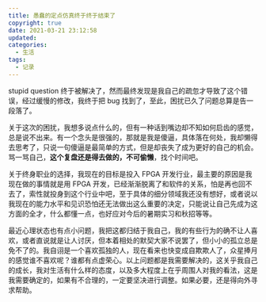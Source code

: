 ```yaml
---
title: 愚蠢的定点仿真终于终于结束了
copyright: true
date: 2021-03-21 23:12:58
updated:
categories:
  - 生活
tags:
  - 记录
---
```


stupid question 终于被解决了，然而最终发现是我自己的疏忽才导致了这个错误，经过缓慢的修改，我终于把 bug 找到了，至此，困扰已久了问题总算是告一段落了。

关于这次的困扰，我想多说点什么的，但有一种话到嘴边却不知如何启齿的感觉，总是说不出来。有一个念头是很强的，那就是我是傻逼，具体落在何处，我却懒得去思考了，只说一句傻逼是最简单的方式，但是却丧失了成为更好的自己的机会。骂一骂自己，**这个复盘还是得去做的，不可偷懒**，找个时间吧。

关于终身职业的选择，我现在的目标是投入 FPGA 开发行业，最主要的原因是我现在做的事情就是用 FPGA 开发，已经渐渐脱离了和软件的关系，怕是再也回不去了，索性就投身到这个行业中吧，至于具体的细分领域我还没有想好，或者说以我现在的能力水平和见识恐怕还无法做出这么重要的决定，只能说让自己先成为这方面的全才，什么都懂一点，也好应对今后的暑期实习和秋招等等。

最近心理状态也有点小问题，我把这都归结于我自己，我的有些行为的确不让人喜欢，或者直说就是让人讨厌，但本着相处的默契大家不说罢了，但小小的孤立总是免不了的。我自诩是一个喜欢孤独的人，现在看来也快变成自欺欺人了，众星捧月的感觉谁不喜欢呢？谁都有点虚荣心。以上问题都是我需要解决的，这关乎我自己的成长，我对生活有什么样的态度，以及多大程度上在乎周围人对我的看法，这是我需要确定的，如果有不合理的，一定要坚决进行调整。如果必要，还是得向外寻求帮助。
